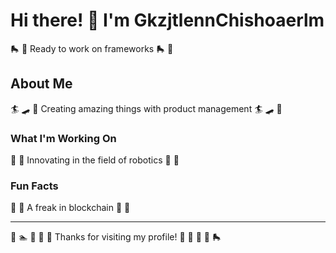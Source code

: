 # Hi there! 👋 I'm GkzjtlennChishoaerlm

🛼 🎯 Ready to work on frameworks 🛼 🎯

## About Me
🏄 🛹 🛶 Creating amazing things with product management 🏄 🛹 🛶

### What I'm Working On
🚴 🎰 Innovating in the field of robotics 🚴 🎰

### Fun Facts
🎰 🏑 A freak in blockchain 🎰 🏑

---
🏸 🏊 🎳 🎺 🏏 Thanks for visiting my profile! 🎯 🏹 🏑 🏓 🛼
